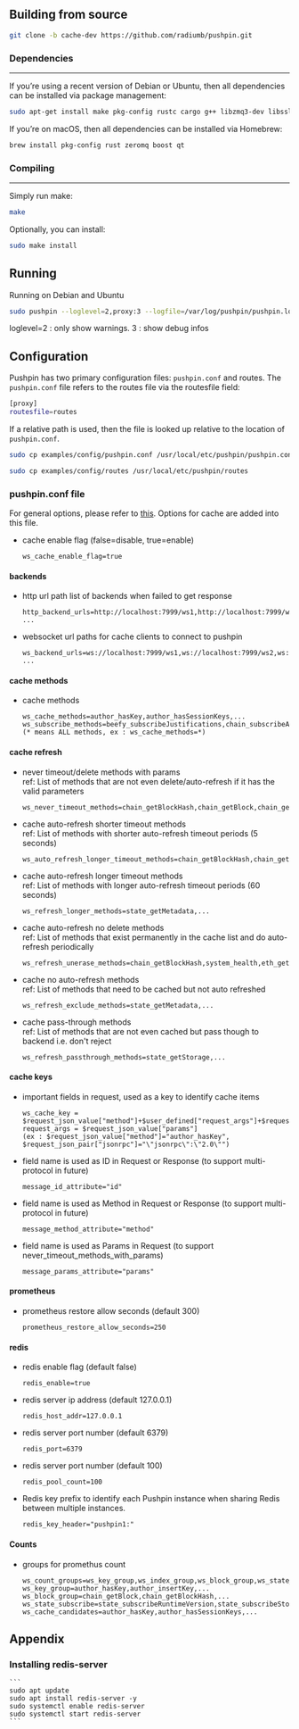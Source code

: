 ## Building from source
```sh
git clone -b cache-dev https://github.com/radiumb/pushpin.git
```

### Dependencies
---
If you’re using a recent version of Debian or Ubuntu, then all dependencies can be installed via package management:
```sh
sudo apt-get install make pkg-config rustc cargo g++ libzmq3-dev libssl-dev libboost-dev qtbase5-dev
```
If you’re on macOS, then all dependencies can be installed via Homebrew:
```sh
brew install pkg-config rust zeromq boost qt
```
### Compiling
---
Simply run make:
```sh
make
```
Optionally, you can install:
```sh
sudo make install
```

## Running
Running on Debian and Ubuntu
```sh
sudo pushpin --loglevel=2,proxy:3 --logfile=/var/log/pushpin/pushpin.log
```
loglevel=2 : only show warnings. 3 : show debug infos

## Configuration
Pushpin has two primary configuration files: `pushpin.conf` and routes. The `pushpin.conf` file refers to the routes file via the routesfile field:
```sh
[proxy]
routesfile=routes
```
If a relative path is used, then the file is looked up relative to the location of `pushpin.conf`.
```sh
sudo cp examples/config/pushpin.conf /usr/local/etc/pushpin/pushpin.conf
```
```sh
sudo cp examples/config/routes /usr/local/etc/pushpin/routes
```
### pushpin.conf file
For general options, please refer to [this](https://pushpin.org/docs/configuration/#pushpinconf-file).
Options for cache are added into this file.
* <a name="ws_cache_enable_flag"></a>cache enable flag (false=disable, true=enable)
	```
	ws_cache_enable_flag=true
	```
#### backends
* <a name="http_backend_urls"></a>http url path list of backends when failed to get response
	```
	http_backend_urls=http://localhost:7999/ws1,http://localhost:7999/ws2,http://localhost:7999/ws3 ...
	```
* <a name="ws_backend_urls"></a>websocket url paths for cache clients to connect to pushpin
	```
	ws_backend_urls=ws://localhost:7999/ws1,ws://localhost:7999/ws2,ws://localhost:7999/ws3 ...
	```
#### cache methods
* <a name="cache_methods"></a>cache methods
	```
	ws_cache_methods=author_hasKey,author_hasSessionKeys,...
	ws_subscribe_methods=beefy_subscribeJustifications,chain_subscribeAllHeads,...
	(* means ALL methods, ex : ws_cache_methods=*)
	```
#### cache refresh
* <a name="ws_never_timeout_methods"></a>never timeout/delete methods with params<br />
	ref: List of methods that are not even delete/auto-refresh if it has the valid parameters
	```
	ws_never_timeout_methods=chain_getBlockHash,chain_getBlock,chain_getHeader,state_queryStorageAt,...
	```
* <a name="ws_refresh_shorter_methods"></a>cache auto-refresh shorter timeout methods<br />
	ref: List of methods with shorter auto-refresh timeout periods (5 seconds)
	```
	ws_auto_refresh_longer_timeout_methods=chain_getBlockHash,chain_getHeader,state_getKeysPaged,state_queryStorageAt,...
	```
* <a name="ws_refresh_longer_methods"></a>cache auto-refresh longer timeout methods<br />
	ref: List of methods with longer auto-refresh timeout periods (60 seconds)
	```
	ws_refresh_longer_methods=state_getMetadata,...
	```
* <a name="ws_refresh_unerase_methods"></a>cache auto-refresh no delete methods<br />
	ref: List of methods that exist permanently in the cache list and do auto-refresh periodically
	```
	ws_refresh_unerase_methods=chain_getBlockHash,system_health,eth_getBalance,...
	```
* <a name="ws_refresh_exclude_methods"></a>cache no auto-refresh methods<br />
	ref: List of methods that need to be cached but not auto refreshed
	```
	ws_refresh_exclude_methods=state_getMetadata,...
	```
* <a name="ws_refresh_passthrough_methods"></a>cache pass-through methods<br />
	ref: List of methods that are not even cached but pass though to backend i.e. don't reject
	```
	ws_refresh_passthrough_methods=state_getStorage,...
	```
#### cache keys
* <a name="ws_cache_key"></a>important fields in request, used as a key to identify cache items
	```
	ws_cache_key = $request_json_value["method"]+$user_defined["request_args"]+$request_json_pair["jsonrpc"]
	request_args = $request_json_value["params"]
	(ex : $request_json_value["method"]="author_hasKey", $request_json_pair["jsonrpc"]="\"jsonrpc\":\"2.0\"")
	```
* <a name="message_id_attribute"></a>field name is used as ID in Request or Response (to support multi-protocol in future)
	```
	message_id_attribute="id"
	```
* <a name="message_method_attribute"></a>field name is used as Method in Request or Response (to support multi-protocol in future)
	```
	message_method_attribute="method"
	```
* <a name="message_params_attribute"></a>field name is used as Params in Request (to support never_timeout_methods_with_params)
	```
	message_params_attribute="params"
	```
#### prometheus
* <a name="prometheus_restore_allow_seconds"></a>prometheus restore allow seconds (default 300)
	```
	prometheus_restore_allow_seconds=250
	```
#### redis
* <a name="redis_enable"></a>redis enable flag (default false)
	```
	redis_enable=true
	```
* <a name="redis_host_addr"></a>redis server ip address (default 127.0.0.1)
	```
	redis_host_addr=127.0.0.1
	```
* <a name="redis_port"></a>redis server port number (default 6379)
	```
	redis_port=6379
	```
* <a name="redis_pool_count"></a>redis server port number (default 100)
	```
	redis_pool_count=100
	```
* <a name="redis_key_header"></a>Redis key prefix to identify each Pushpin instance when sharing Redis between multiple instances.
	```
	redis_key_header="pushpin1:"
	```
#### Counts
* <a name="prometheus_count"></a>groups for promethus count
	```
	ws_count_groups=ws_key_group,ws_index_group,ws_block_group,ws_state_subscribe,ws_cache_candidates
	ws_key_group=author_hasKey,author_insertKey,...
	ws_block_group=chain_getBlock,chain_getBlockHash,...
	ws_state_subscribe=state_subscribeRuntimeVersion,state_subscribeStorage,...
	ws_cache_candidates=author_hasKey,author_hasSessionKeys,...
	```

## Appendix
### Installing redis-server
	```
	sudo apt update
	sudo apt install redis-server -y
	sudo systemctl enable redis-server
	sudo systemctl start redis-server
	```
